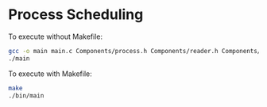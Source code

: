 # Process Scheduling

To execute without Makefile:

```bash
gcc -o main main.c Components/process.h Components/reader.h Components/fcfs.h
./main
```

To execute with Makefile:

```bash
make
./bin/main
```
